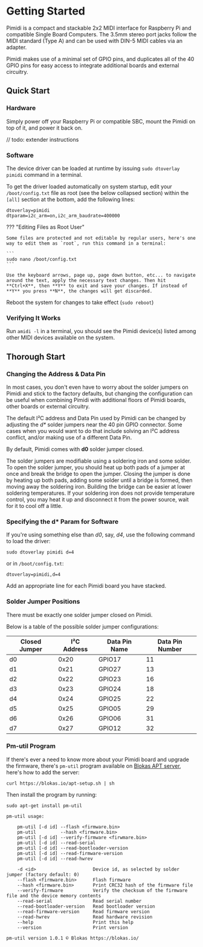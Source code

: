 # Getting Started

Pimidi is a compact and stackable 2x2 MIDI interface for Raspberry Pi and compatible Single Board Computers. The 3.5mm stereo port jacks follow the MIDI standard (Type A) and can be used with DIN-5 MIDI cables via an adapter.

Pimidi makes use of a minimal set of GPIO pins, and duplicates all of the 40 GPIO pins for easy access to integrate additional boards and external circuitry.

## Quick Start

### Hardware

Simply power off your Raspberry Pi or compatible SBC, mount the Pimidi on top of it, and power it back on.

// todo: extender instructions

### Software

The device driver can be loaded at runtime by issuing `sudo dtoverlay pimidi` command in a terminal.

To get the driver loaded automatically on system startup, edit your `/boot/config.txt` file as root (see the below collapsed section) within the `[all]` section at the bottom, add the following lines:

```
dtoverlay=pimidi
dtparam=i2c_arm=on,i2c_arm_baudrate=400000
```

??? "Editing Files as Root User"

    Some files are protected and not editable by regular users, here's one way to edit them as `root`, run this command in a terminal:

    ```
    sudo nano /boot/config.txt
    ```

    Use the keyboard arrows, page up, page down button, etc... to navigate around the text, apply the necessary text changes. Then hit **Ctrl+X**, then **Y** to exit and save your changes. If instead of **Y** you press **N**, the changes will get discarded.

Reboot the system for changes to take effect (`sudo reboot`)

### Verifying It Works

Run `amidi -l` in a terminal, you should see the Pimidi device(s) listed among other MIDI devices available on the system.

## Thorough Start

### Changing the Address & Data Pin

In most cases, you don't even have to worry about the solder jumpers on Pimidi and stick to the factory defaults, but changing the configuration can be useful when combining Pimidi with additional floors of Pimidi boards, other boards or external circuitry.

The default I²C address and Data Pin used by Pimidi can be changed by adjusting the *d\** solder jumpers near the 40 pin GPIO connector. Some cases when you would want to do that include solving an I²C address conflict, and/or making use of a different Data Pin.

By default, Pimidi comes with **d0** solder jumper closed.

The solder jumpers are modifiable using a soldering iron and some solder. To open the solder jumper, you should heat up both pads of a jumper at once and break the bridge to open the jumper. Closing the jumper is done by heating up both pads, adding some solder until a bridge is formed, then moving away the soldering iron. Building the bridge can be easier at lower soldering temperatures. If your soldering iron does not provide temperature control, you may heat it up and disconnect it from the power source, wait for it to cool off a little.

### Specifying the d* Param for Software

If you're using something else than *d0*, say, *d4*, use the following command to load the driver:

```
sudo dtoverlay pimidi d=4
```

or in `/boot/config.txt`:

```
dtoverlay=pimidi,d=4
```

Add an appropriate line for each Pimidi board you have stacked.

### Solder Jumper Positions

There must be exactly one solder jumper closed on Pimidi.

Below is a table of the possible solder jumper configurations:

| Closed Jumper | I²C Address | Data Pin Name | Data Pin Number |
|---------------|-------------|---------------|-----------------|
| d0            | 0x20        | GPIO17        | 11              |
| d1            | 0x21        | GPIO27        | 13              |
| d2            | 0x22        | GPIO23        | 16              |
| d3            | 0x23        | GPIO24        | 18              |
| d4            | 0x24        | GPIO25        | 22              |
| d5            | 0x25        | GPIO05        | 29              |
| d6            | 0x26        | GPIO06        | 31              |
| d7            | 0x27        | GPIO12        | 32              |

### Pm-util Program

If there's ever a need to know more about your Pimidi board and upgrade the firmware, there's `pm-util` program available on [Blokas APT server](https://apt.blokas.io/), here's how to add the server:

```
curl https://blokas.io/apt-setup.sh | sh
```

Then install the program by running:

```
sudo apt-get install pm-util
```

```
pm-util usage:

    pm-util [-d id] --flash <firmware.bin>
    pm-util         --hash <firmware.bin>
    pm-util [-d id] --verify-firmware <firwmare.bin>
    pm-util [-d id] --read-serial
    pm-util [-d id] --read-bootloader-version
    pm-util [-d id] --read-firmware-version
    pm-util [-d id] --read-hwrev

    -d <id>                     Device id, as selected by solder jumper (factory default: 0)
    --flash <firmware.bin>      Flash firmware
    --hash <firmware.bin>       Print CRC32 hash of the firmware file
    --verify-firmware           Verify the checksum of the firmware file and the device memory contents
    --read-serial               Read serial number
    --read-bootloader-version   Read bootloader version
    --read-firmware-version     Read firmware version
    --read-hwrev                Read hardware revision
    --help                      Print this help
    --version                   Print version

pm-util version 1.0.1 © Blokas https://blokas.io/
```
